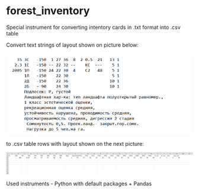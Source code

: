 # forest_inventory
Special instrument for converting intentory cards in .txt format into .csv table

Convert text strings of layout shown on picture below:

![picture](area.png)

to .csv table rows with layout shown on the next picture:

![picture](example.png)

Used instruments - Python with default packages + Pandas
